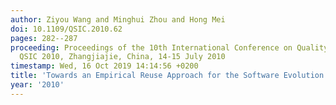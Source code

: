```yaml
---
author: Ziyou Wang and Minghui Zhou and Hong Mei
doi: 10.1109/QSIC.2010.62
pages: 282--287
proceeding: Proceedings of the 10th International Conference on Quality Software,
  QSIC 2010, Zhangjiajie, China, 14-15 July 2010
timestamp: Wed, 16 Oct 2019 14:14:56 +0200
title: 'Towards an Empirical Reuse Approach for the Software Evolution: A Case Study'
year: '2010'
---
```

